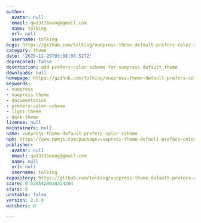 ```yaml
---
author:
  avatar: null
  email: qw13131wang@gmail.com
  name: tolking
  url: null
  username: tolking
bugs: https://github.com/tolking/vuepress-theme-default-prefers-color-scheme/issues
category: theme
date: '2020-11-29T03:08:06.527Z'
deprecated: false
description: add prefers-color-scheme for vuepress default theme
downloads: null
homepage: https://github.com/tolking/vuepress-theme-default-prefers-color-scheme
keywords:
- vuepress
- vuepress-theme
- documentation
- prefers-color-scheme
- light-theme
- dark-theme
license: null
maintainers: null
name: vuepress-theme-default-prefers-color-scheme
npm: https://www.npmjs.com/package/vuepress-theme-default-prefers-color-scheme
publisher:
  avatar: null
  email: qw13131wang@gmail.com
  name: null
  url: null
  username: tolking
repository: https://github.com/tolking/vuepress-theme-default-prefers-color-scheme
score: 0.5215420018224204
stars: 0
unstable: false
version: 2.0.0
watchers: 0

---
```


